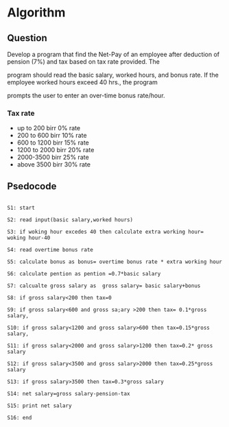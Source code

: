 # Algorithm

## Question

Develop a program that find the Net-Pay of an employee after deduction of pension (7%) and tax based on tax rate provided. The

program should read the basic salary, worked hours, and bonus rate. If the employee worked hours exceed 40 hrs., the program

prompts the user to enter an over-time bonus rate/hour.

### Tax rate 

* up to 200 birr 0% rate
* 200 to 600 birr 10% rate
* 600 to 1200 birr 15% rate
* 1200 to 2000 birr 20% rate
* 2000-3500 birr 25% rate
* above 3500 birr 30% rate

 ## Psedocode 

```***

S1: start

S2: read input(basic salary,worked hours)

S3: if woking hour excedes 40 then calculate extra working hour= woking hour-40

S4: read overtime bonus rate 

S5: calculate bonus as bonus= overtime bonus rate * extra working hour

S6: calculate pention as pention =0.7*basic salary

S7: calcualte gross salary as  gross salary= basic salary+bonus 

S8: if gross salary<200 then tax=0

S9: if gross salary<600 and gross sa;ary >200 then tax= 0.1*gross salary,

S10: if gross salary<1200 and gross salary>600 then tax=0.15*gross salary,

S11: if gross salary<2000 and gross salary>1200 then tax=0.2* gross salary

S12: if gross salary<3500 and gross salary>2000 then tax=0.25*gross salary

S13: if gross salary>3500 then tax=0.3*gross salary

S14: net salary=gross salary-pension-tax

S15: print net salary 

S16: end
